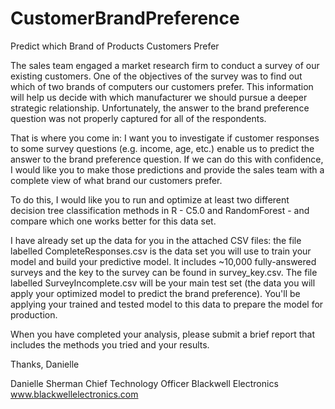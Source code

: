 # CustomerBrandPreference
Predict which Brand of Products Customers Prefer

The sales team engaged a market research firm to conduct a survey of our existing customers. One of the objectives of the survey was to find out which of two brands of computers our customers prefer. This information will help us decide with which manufacturer we should pursue a deeper strategic relationship. Unfortunately, the answer to the brand preference question was not properly captured for all of the respondents.

That is where you come in: I want you to investigate if customer responses to some survey questions (e.g. income, age, etc.) enable us to predict the answer to the brand preference question. If we can do this with confidence, I would like you to make those predictions and provide the sales team with a complete view of what brand our customers prefer.

To do this, I would like you to run and optimize at least two different decision tree classification methods in R - C5.0 and RandomForest - and compare which one works better for this data set. 

I have already set up the data for you in the attached CSV files: the file labelled CompleteResponses.csv is the data set you will use to train your model and build your predictive model. It includes ~10,000 fully-answered surveys and the key to the survey can be found in survey_key.csv. The file labelled SurveyIncomplete.csv will be your main test set (the data you will apply your optimized model to predict the brand preference). You'll be applying your trained and tested model to this data to prepare the model for production.

When you have completed your analysis, please submit a brief report that includes the methods you tried and your results.

Thanks,
Danielle
 
Danielle Sherman
Chief Technology Officer
Blackwell Electronics
www.blackwellelectronics.com
